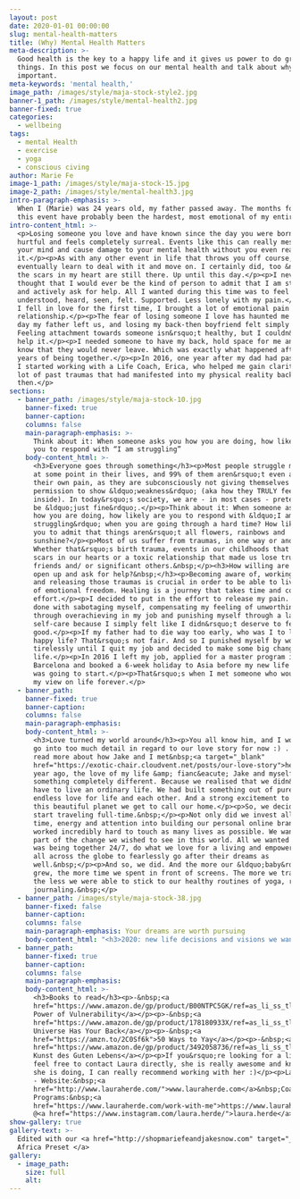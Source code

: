 ```yaml
---
layout: post
date: 2020-01-01 00:00:00
slug: mental-health-matters
title: (Why) Mental Health Matters
meta-description: >-
  Good health is the key to a happy life and it gives us power to do great
  things. In this post we focus on our mental health and talk about why is it so
  important.
meta-keywords: 'mental health,'
image_path: /images/style/maja-stock-style2.jpg
banner-1_path: /images/style/mental-health2.jpg
banner-fixed: true
categories:
  - wellbeing
tags:
  - mental Health
  - exercise
  - yoga
  - conscious civing
author: Marie Fe
image-1_path: /images/style/maja-stock-15.jpg
image-2_path: /images/style/mental-health3.jpg
intro-paragraph-emphasis: >-
  When I (Marie) was 24 years old, my father passed away. The months following
  this event have probably been the hardest, most emotional of my entire life.
intro-content_html: >-
  <p>Losing someone you love and have known since the day you were born is
  hurtful and feels completely surreal. Events like this can really mess with
  your mind and cause damage to your mental health without you even realising
  it.</p><p>As with any other event in life that throws you off course, you
  eventually learn to deal with it and move on. I certainly did, too &ndash; but
  the scars in my heart are still there. Up until this day.</p><p>I never
  thought that I would ever be the kind of person to admit that I am struggling
  and actively ask for help. All I wanted during this time was to feel
  understood, heard, seen, felt. Supported. Less lonely with my pain.</p><p>When
  I fell in love for the first time, I brought a lot of emotional pain into this
  relationship.</p><p>The fear of losing someone I love has haunted me since the
  day my father left us, and losing my back-then boyfriend felt simply horrible.
  Feeling attachment towards someone isn&rsquo;t healthy, but I couldn&rsquo;t
  help it.</p><p>I needed someone to have my back, hold space for me and let me
  know that they would never leave. Which was exactly what happened after 5
  years of being together.</p><p>In 2016, one year after my dad had passed away,
  I started working with a Life Coach, Erica, who helped me gain clarity on a
  lot of past traumas that had manifested into my physical reality back
  then.</p>
sections:
  - banner_path: /images/style/maja-stock-10.jpg
    banner-fixed: true
    banner-caption:
    columns: false
    main-paragraph-emphasis: >-
      Think about it: When someone asks you how you are doing, how likely are
      you to respond with “I am struggling”
    body-content_html: >-
      <h3>Everyone goes through something</h3><p>Most people struggle mentally
      at some point in their lives, and 99% of them aren&rsquo;t even aware of
      their own pain, as they are subconsciously not giving themselves
      permission to show &ldquo;weakness&rdquo; (aka how they TRULY feel on the
      inside). In today&rsquo;s society, we are - in most cases - pretending to
      be &ldquo;just fine&rdquo;.</p><p>Think about it: When someone asks you
      how you are doing, how likely are you to respond with &ldquo;I am
      struggling&rdquo; when you are going through a hard time? How likely are
      you to admit that things aren&rsquo;t all flowers, rainbows and
      sunshine?</p><p>Most of us suffer from traumas, in one way or another.
      Whether that&rsquo;s birth trauma, events in our childhoods that left
      scars in our hearts or a toxic relationship that made us lose trust in our
      friends and/ or significant others.&nbsp;</p><h3>How willing are you to
      open up and ask for help?&nbsp;</h3><p>Becoming aware of, working through
      and releasing those traumas is crucial in order to be able to live a life
      of emotional freedom. Healing is a journey that takes time and consistent
      effort.</p><p>I decided to put in the effort to release my pain. I was
      done with sabotaging myself, compensating my feeling of unworthiness
      through overachieving in my job and punishing myself through a lack of
      self-care because I simply felt like I didn&rsquo;t deserve to feel
      good.</p><p>If my father had to die way too early, who was I to live a
      happy life? That&rsquo;s not fair. And so I punished myself by working
      tirelessly until I quit my job and decided to make some big changes in my
      life.</p><p>In 2016 I left my job, applied for a master program in
      Barcelona and booked a 6-week holiday to Asia before my new life in Spain
      was going to start.</p><p>That&rsquo;s when I met someone who would change
      my view on life forever.</p>
  - banner_path:
    banner-fixed: true
    banner-caption:
    columns: false
    main-paragraph-emphasis:
    body-content_html: >-
      <h3>Love turned my world around</h3><p>You all know him, and I won&rsquo;t
      go into too much detail in regard to our love story for now :) . You can
      read more about how Jake and I met&nbsp;<a target="_blank"
      href="https://exotic-chair.cloudvent.net/posts/our-love-story">here.</a></p><p>1
      year ago, the love of my life &amp; fianc&eacute; Jake and myself became
      something completely different. Because we realised that we didn&rsquo;t
      have to live an ordinary life. We had built something out of pure passion,
      endless love for life and each other. And a strong excitement to explore
      this beautiful planet we get to call our home.</p><p>So, we decided to
      start traveling full-time.&nbsp;</p><p>Not only did we invest all of our
      time, energy and attention into building our personal online brand, but
      worked incredibly hard to touch as many lives as possible. We wanted to be
      part of the change we wished to see in this world. All we wanted back then
      was being together 24/7, do what we love for a living and empower people
      all across the globe to fearlessly go after their dreams as
      well.&nbsp;</p><p>And so, we did. And the more our &ldquo;baby&rdquo;
      grew, the more time we spent in front of screens. The more we traveled,
      the less we were able to stick to our healthy routines of yoga, reading,
      journaling.&nbsp;</p>
  - banner_path: /images/style/maja-stock-38.jpg
    banner-fixed: false
    banner-caption:
    columns: false
    main-paragraph-emphasis: Your dreams are worth pursuing
    body-content_html: "<h3>2020: new life decisions and visions we want to manifest</h3><p>Now our goal is to get back on track in 2020. Stick to our routines, reach our new goals. I will definitely talk about our goals and how we define them in our stories in a next blog post.</p><p>In order to deal with our new life decisions, I started talking to my new life coach, Laura, a couple of months ago. Whenever I feel like I need advice from someone who has a neutral opinion about my life, I call her.</p><p>A life coach is offering guidance by clarifying and supporting the achievement of personal and professional goals. He or she is helping you to improve communication skills and establishing a work-life-balance in order to strengthen your mental health. But also finding your worth, working on your mental health as well as a sense of confidence and self-love.</p><p>Life is beautiful, but it can also be extremely overwhelming sometimes especially when you&rsquo;re trying to find a balance between your work, social life, self-care and everything in between. This is what Laura is helping me with. \uFEFF</p><h3>Your dreams are worth pursuing</h3><p>Working with a life coach feels more aligned with me than seeing a therapist. I want someone to ask me questions that would help me find the answers within myself. Not someone who has read all the books, but still has no idea how I was actually feeling.</p><p>If you&rsquo;re struggling with your mental health, if you&rsquo;re going through a hard time, giving into self-sabotage and feel like you aren&rsquo;t worthy of living a life you love, don&rsquo;t be afraid to ask for help. Because your mental health matters.</p><p>That&rsquo;s why I thought I would share some great books Laura recommended to me as well as her details in case you&rsquo;re consider hiring someone to support you on your journey towards a more aligned and balanced life.</p>"
  - banner_path:
    banner-fixed: true
    banner-caption:
    columns: false
    main-paragraph-emphasis:
    body-content_html: >-
      <h3>Books to read</h3><p>-&nbsp;<a
      href="https://www.amazon.de/gp/product/B00NTPC5GK/ref=as_li_ss_tl?ie=UTF8&amp;language=de_DE&amp;linkCode=sl1&amp;linkId=ffada430baaec3f34fef2e8f99bf8b30&amp;tag=lauraherde-21">The
      Power of Vulnerability</a></p><p>-&nbsp;<a
      href="https://www.amazon.de/gp/product/178180933X/ref=as_li_ss_tl?ie=UTF8&amp;language=de_DE&amp;linkCode=sl1&amp;linkId=47d128af22d166280186c4ba7ae303a8&amp;tag=lauraherde-21">The
      Universe Has Your Back</a></p><p>-&nbsp;<a
      href="https://amzn.to/2C0Sf6k">50 Ways to Yay</a></p><p>-&nbsp;<a
      href="https://www.amazon.de/gp/product/3492058736/ref=as_li_ss_tl?ie=UTF8&amp;language=de_&amp;linkCode=sl1&amp;linkId=649976911d40ac8552c0528e167adc6e&amp;tag=lauraherde-21">Die
      Kunst des Guten Lebens</a></p><p>If you&rsquo;re looking for a life coach,
      feel free to contact Laura directly, she is really awesome and know what
      she is doing, I can really recommend working with her :)</p><p>Laura Herde
      - Website:&nbsp;<a
      href="http://www.lauraherde.com/">www.lauraherde.com</a>&nbsp;Coaching
      Programs:&nbsp;<a
      href="https://www.lauraherde.com/work-with-me">https://www.lauraherde.com/work-with-me</a>&nbsp;Instagram:
      @<a href="https://www.instagram.com/laura.herde/">laura.herde</a></p>
show-gallery: true
gallery-text: >-
  Edited with our <a href="http://shopmariefeandjakesnow.com" target="_blank">
  Africa Preset </a>
gallery:
  - image_path:
    size: full
    alt:
---
```


